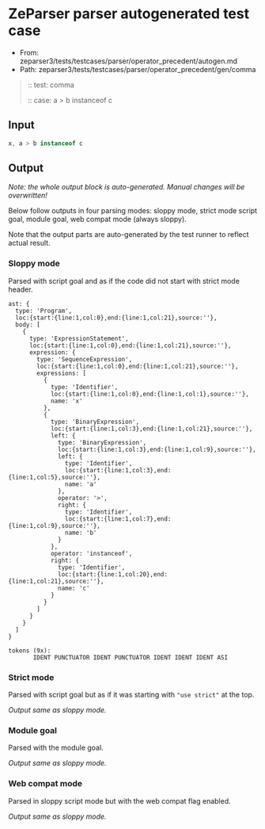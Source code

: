 # ZeParser parser autogenerated test case

- From: zeparser3/tests/testcases/parser/operator_precedent/autogen.md
- Path: zeparser3/tests/testcases/parser/operator_precedent/gen/comma

> :: test: comma
>
> :: case: a > b instanceof c

## Input


`````js
x, a > b instanceof c
`````

## Output

_Note: the whole output block is auto-generated. Manual changes will be overwritten!_

Below follow outputs in four parsing modes: sloppy mode, strict mode script goal, module goal, web compat mode (always sloppy).

Note that the output parts are auto-generated by the test runner to reflect actual result.

### Sloppy mode

Parsed with script goal and as if the code did not start with strict mode header.

`````
ast: {
  type: 'Program',
  loc:{start:{line:1,col:0},end:{line:1,col:21},source:''},
  body: [
    {
      type: 'ExpressionStatement',
      loc:{start:{line:1,col:0},end:{line:1,col:21},source:''},
      expression: {
        type: 'SequenceExpression',
        loc:{start:{line:1,col:0},end:{line:1,col:21},source:''},
        expressions: [
          {
            type: 'Identifier',
            loc:{start:{line:1,col:0},end:{line:1,col:1},source:''},
            name: 'x'
          },
          {
            type: 'BinaryExpression',
            loc:{start:{line:1,col:3},end:{line:1,col:21},source:''},
            left: {
              type: 'BinaryExpression',
              loc:{start:{line:1,col:3},end:{line:1,col:9},source:''},
              left: {
                type: 'Identifier',
                loc:{start:{line:1,col:3},end:{line:1,col:5},source:''},
                name: 'a'
              },
              operator: '>',
              right: {
                type: 'Identifier',
                loc:{start:{line:1,col:7},end:{line:1,col:9},source:''},
                name: 'b'
              }
            },
            operator: 'instanceof',
            right: {
              type: 'Identifier',
              loc:{start:{line:1,col:20},end:{line:1,col:21},source:''},
              name: 'c'
            }
          }
        ]
      }
    }
  ]
}

tokens (9x):
       IDENT PUNCTUATOR IDENT PUNCTUATOR IDENT IDENT IDENT ASI
`````

### Strict mode

Parsed with script goal but as if it was starting with `"use strict"` at the top.

_Output same as sloppy mode._

### Module goal

Parsed with the module goal.

_Output same as sloppy mode._

### Web compat mode

Parsed in sloppy script mode but with the web compat flag enabled.

_Output same as sloppy mode._
